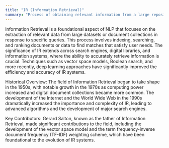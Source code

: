 ```yaml
---
title: "IR (Information Retrieval)"
summary: "Process of obtaining relevant information from a large repository based on user queries."
---
```

Information Retrieval is a foundational aspect of NLP that focuses on the extraction of relevant data from large datasets or document collections in response to specific queries. This process involves indexing, searching, and ranking documents or data to find matches that satisfy user needs. The significance of IR extends across search engines, digital libraries, and information systems, where the ability to accurately retrieve information is crucial. Techniques such as vector space models, Boolean search, and more recently, deep learning approaches have significantly improved the efficiency and accuracy of IR systems.

Historical Overview: The field of Information Retrieval began to take shape in the 1950s, with notable growth in the 1970s as computing power increased and digital document collections became more common. The development of the Internet and the World Wide Web in the 1990s dramatically increased the importance and complexity of IR, leading to advanced algorithms and the development of major search engines.

Key Contributors: Gerard Salton, known as the father of Information Retrieval, made significant contributions to the field, including the development of the vector space model and the term frequency-inverse document frequency (TF-IDF) weighting scheme, which have been foundational to the evolution of IR systems.


